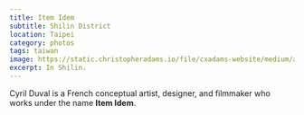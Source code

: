 ```yaml
---
title: Item Idem
subtitle: Shilin District
location: Taipei
category: photos
tags: taiwan
image: https://static.christopheradams.io/file/cxadams-website/medium/albums/2019/20191123-2059_Taipei_Cyril/20191123-2059_Taipei_Cyril_L1009681-4.jpg
excerpt: In Shilin.
---
```


Cyril Duval is a French conceptual artist, designer, and filmmaker who works
under the name **Item Idem**.
